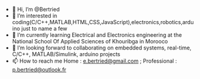 - 👋 Hi, I’m @Bertried
- 👀 I’m interested in coding(C/C++,MATLAB,HTML,CSS,JavaScript),electronics,robotics,arduino just to name a few
- 🌱 I’m currently learning Electrical and Electronics engineering at the National School Of Applied Sciences of Khouribga in Morooco
- 💞️ I’m looking forward to collaborating on embedded systems, real-time, C/C++, MATLAB/Simulink, arduino projects 
- 📫 How to reach me 
      Home : e.bertried@gmail.com ;
      Professional : p.bertried@outlook.fr

<!---
Bertried/Bertried is a ✨ special ✨ repository because its `README.md` (this file) appears on your GitHub profile.
You can click the Preview link to take a look at your changes.
--->
